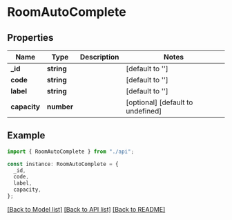 # RoomAutoComplete

## Properties

| Name         | Type       | Description | Notes                             |
| ------------ | ---------- | ----------- | --------------------------------- |
| **\_id**     | **string** |             | [default to '']                   |
| **code**     | **string** |             | [default to '']                   |
| **label**    | **string** |             | [default to '']                   |
| **capacity** | **number** |             | [optional] [default to undefined] |

## Example

```typescript
import { RoomAutoComplete } from "./api";

const instance: RoomAutoComplete = {
  _id,
  code,
  label,
  capacity,
};
```

[[Back to Model list]](../README.md#documentation-for-models) [[Back to API list]](../README.md#documentation-for-api-endpoints) [[Back to README]](../README.md)
